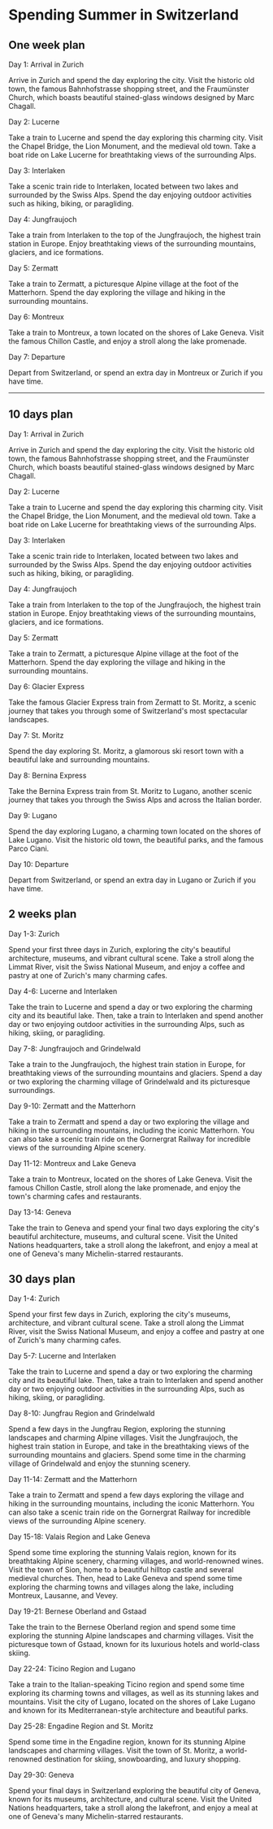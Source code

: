 # Spending Summer in Switzerland

## One week plan

Day 1: Arrival in Zurich

Arrive in Zurich and spend the day exploring the city. Visit the historic old town, the famous Bahnhofstrasse shopping street, and the Fraumünster Church, which boasts beautiful stained-glass windows designed by Marc Chagall.

Day 2: Lucerne

Take a train to Lucerne and spend the day exploring this charming city. Visit the Chapel Bridge, the Lion Monument, and the medieval old town. Take a boat ride on Lake Lucerne for breathtaking views of the surrounding Alps.

Day 3: Interlaken

Take a scenic train ride to Interlaken, located between two lakes and surrounded by the Swiss Alps. Spend the day enjoying outdoor activities such as hiking, biking, or paragliding.

Day 4: Jungfraujoch

Take a train from Interlaken to the top of the Jungfraujoch, the highest train station in Europe. Enjoy breathtaking views of the surrounding mountains, glaciers, and ice formations.

Day 5: Zermatt

Take a train to Zermatt, a picturesque Alpine village at the foot of the Matterhorn. Spend the day exploring the village and hiking in the surrounding mountains.

Day 6: Montreux

Take a train to Montreux, a town located on the shores of Lake Geneva. Visit the famous Chillon Castle, and enjoy a stroll along the lake promenade.

Day 7: Departure

Depart from Switzerland, or spend an extra day in Montreux or Zurich if you have time.

---

## 10 days plan

Day 1: Arrival in Zurich

Arrive in Zurich and spend the day exploring the city. Visit the historic old town, the famous Bahnhofstrasse shopping street, and the Fraumünster Church, which boasts beautiful stained-glass windows designed by Marc Chagall.

Day 2: Lucerne

Take a train to Lucerne and spend the day exploring this charming city. Visit the Chapel Bridge, the Lion Monument, and the medieval old town. Take a boat ride on Lake Lucerne for breathtaking views of the surrounding Alps.

Day 3: Interlaken

Take a scenic train ride to Interlaken, located between two lakes and surrounded by the Swiss Alps. Spend the day enjoying outdoor activities such as hiking, biking, or paragliding.

Day 4: Jungfraujoch

Take a train from Interlaken to the top of the Jungfraujoch, the highest train station in Europe. Enjoy breathtaking views of the surrounding mountains, glaciers, and ice formations.

Day 5: Zermatt

Take a train to Zermatt, a picturesque Alpine village at the foot of the Matterhorn. Spend the day exploring the village and hiking in the surrounding mountains.

Day 6: Glacier Express

Take the famous Glacier Express train from Zermatt to St. Moritz, a scenic journey that takes you through some of Switzerland's most spectacular landscapes.

Day 7: St. Moritz

Spend the day exploring St. Moritz, a glamorous ski resort town with a beautiful lake and surrounding mountains.

Day 8: Bernina Express

Take the Bernina Express train from St. Moritz to Lugano, another scenic journey that takes you through the Swiss Alps and across the Italian border.

Day 9: Lugano

Spend the day exploring Lugano, a charming town located on the shores of Lake Lugano. Visit the historic old town, the beautiful parks, and the famous Parco Ciani.

Day 10: Departure

Depart from Switzerland, or spend an extra day in Lugano or Zurich if you have time.

## 2 weeks plan

Day 1-3: Zurich

Spend your first three days in Zurich, exploring the city's beautiful architecture, museums, and vibrant cultural scene. Take a stroll along the Limmat River, visit the Swiss National Museum, and enjoy a coffee and pastry at one of Zurich's many charming cafes.

Day 4-6: Lucerne and Interlaken

Take the train to Lucerne and spend a day or two exploring the charming city and its beautiful lake. Then, take a train to Interlaken and spend another day or two enjoying outdoor activities in the surrounding Alps, such as hiking, skiing, or paragliding.

Day 7-8: Jungfraujoch and Grindelwald

Take a train to the Jungfraujoch, the highest train station in Europe, for breathtaking views of the surrounding mountains and glaciers. Spend a day or two exploring the charming village of Grindelwald and its picturesque surroundings.

Day 9-10: Zermatt and the Matterhorn

Take a train to Zermatt and spend a day or two exploring the village and hiking in the surrounding mountains, including the iconic Matterhorn. You can also take a scenic train ride on the Gornergrat Railway for incredible views of the surrounding Alpine scenery.

Day 11-12: Montreux and Lake Geneva

Take a train to Montreux, located on the shores of Lake Geneva. Visit the famous Chillon Castle, stroll along the lake promenade, and enjoy the town's charming cafes and restaurants.

Day 13-14: Geneva

Take the train to Geneva and spend your final two days exploring the city's beautiful architecture, museums, and cultural scene. Visit the United Nations headquarters, take a stroll along the lakefront, and enjoy a meal at one of Geneva's many Michelin-starred restaurants.

## 30 days plan

Day 1-4: Zurich

Spend your first few days in Zurich, exploring the city's museums, architecture, and vibrant cultural scene. Take a stroll along the Limmat River, visit the Swiss National Museum, and enjoy a coffee and pastry at one of Zurich's many charming cafes.

Day 5-7: Lucerne and Interlaken

Take the train to Lucerne and spend a day or two exploring the charming city and its beautiful lake. Then, take a train to Interlaken and spend another day or two enjoying outdoor activities in the surrounding Alps, such as hiking, skiing, or paragliding.

Day 8-10: Jungfrau Region and Grindelwald

Spend a few days in the Jungfrau Region, exploring the stunning landscapes and charming Alpine villages. Visit the Jungfraujoch, the highest train station in Europe, and take in the breathtaking views of the surrounding mountains and glaciers. Spend some time in the charming village of Grindelwald and enjoy the stunning scenery.

Day 11-14: Zermatt and the Matterhorn

Take a train to Zermatt and spend a few days exploring the village and hiking in the surrounding mountains, including the iconic Matterhorn. You can also take a scenic train ride on the Gornergrat Railway for incredible views of the surrounding Alpine scenery.

Day 15-18: Valais Region and Lake Geneva

Spend some time exploring the stunning Valais region, known for its breathtaking Alpine scenery, charming villages, and world-renowned wines. Visit the town of Sion, home to a beautiful hilltop castle and several medieval churches. Then, head to Lake Geneva and spend some time exploring the charming towns and villages along the lake, including Montreux, Lausanne, and Vevey.

Day 19-21: Bernese Oberland and Gstaad

Take the train to the Bernese Oberland region and spend some time exploring the stunning Alpine landscapes and charming villages. Visit the picturesque town of Gstaad, known for its luxurious hotels and world-class skiing.

Day 22-24: Ticino Region and Lugano

Take a train to the Italian-speaking Ticino region and spend some time exploring its charming towns and villages, as well as its stunning lakes and mountains. Visit the city of Lugano, located on the shores of Lake Lugano and known for its Mediterranean-style architecture and beautiful parks.

Day 25-28: Engadine Region and St. Moritz

Spend some time in the Engadine region, known for its stunning Alpine landscapes and charming villages. Visit the town of St. Moritz, a world-renowned destination for skiing, snowboarding, and luxury shopping.

Day 29-30: Geneva

Spend your final days in Switzerland exploring the beautiful city of Geneva, known for its museums, architecture, and cultural scene. Visit the United Nations headquarters, take a stroll along the lakefront, and enjoy a meal at one of Geneva's many Michelin-starred restaurants.
